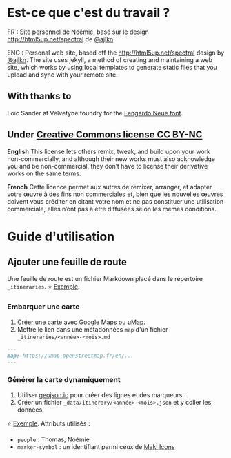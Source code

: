 # Est-ce que c'est du travail ?

FR : Site personnel de Noémie, basé sur le design http://html5up.net/spectral de [@ajlkn](http://twitter.com/ajlkn).

ENG : Personal web site, based off the http://html5up.net/spectral design by
[@ajlkn](http://twitter.com/ajlkn).
The site uses jekyll, a method of creating and maintaining a web site,
which works by using local templates to generate static files that you upload
and sync with your remote site.

## With thanks to
Loïc Sander at Velvetyne foundry for the [Fengardo Neue font](http://velvetyne.fr/fonts/fengardo-neue/).

## Under [Creative Commons license CC BY-NC](http://creativecommons.org/licenses/by-nc/4.0/)
**English**
This license lets others remix, tweak, and build upon your work non-commercially, and although their new works must also acknowledge you and be non-commercial, they don’t have to license their derivative works on the same terms.

**French**
Cette licence permet aux autres de remixer, arranger, et adapter votre œuvre à des fins non commerciales et, bien que les nouvelles œuvres doivent vous créditer en citant votre nom et ne pas constituer une utilisation commerciale, elles n’ont pas à être diffusées selon les mêmes conditions.

# Guide d'utilisation

## Ajouter une feuille de route

Une feuille de route est un fichier Markdown placé dans le répertoire `_itineraries`. ⭐️ [Exemple](_itineraries/2018-08.md).

### Embarquer une carte

1. Créer une carte avec Google Maps ou [uMap](https://umap.openstreetmap.fr/).
1. Mettre le lien dans une métadonnées `map` d'un fichier `_itineraries/<année>-<mois>.md`

```markdown
---
map: https://umap.openstreetmap.fr/en/...
---
```

### Générer la carte dynamiquement

1. Utiliser [geojson.io](https://geojson.io/) pour créer des lignes et des marqueurs.
1. Créer un fichier `_data/itinerary/<année>-<mois>.json` et y coller les données.

⭐️ [Exemple](data/itinerary/2018-08.json).
Attributs utilisés :

- `people` : Thomas, Noémie
- `marker-symbol` : un identifiant parmi ceux de [Maki Icons](https://www.mapbox.com/maki-icons/)
